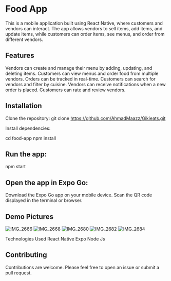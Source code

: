 # Food App
This is a mobile application built using React Native, where customers and vendors can interact. The app allows vendors to sell items, add items, and update items, while customers can order items, see menus, and order from different vendors.

## Features
Vendors can create and manage their menu by adding, updating, and deleting items.
Customers can view menus and order food from multiple vendors.
Orders can be tracked in real-time.
Customers can search for vendors and filter by cuisine.
Vendors can receive notifications when a new order is placed.
Customers can rate and review vendors.

## Installation
Clone the repository:
git clone https://github.com/AhmadMaazz/Gikieats.git

Install dependencies:

cd food-app
npm install

## Run the app:
npm start
  
## Open the app in Expo Go:
Download the Expo Go app on your mobile device.
Scan the QR code displayed in the terminal or browser.

## Demo Pictures
![IMG_2666](https://user-images.githubusercontent.com/104638885/231219911-73ff30c9-ed69-4485-9fdc-e28dad38604f.PNG)
![IMG_2668](https://user-images.githubusercontent.com/104638885/231219949-0a3128bb-dc76-44a4-b594-a07db5ed589f.PNG)
![IMG_2680](https://user-images.githubusercontent.com/104638885/231220046-1aadf894-eafc-4e49-a56f-b04b7ac5c963.PNG)
![IMG_2682](https://user-images.githubusercontent.com/104638885/231220067-ac58e0e8-1425-4514-ab57-e693123c811e.PNG)
![IMG_2684](https://user-images.githubusercontent.com/104638885/231220128-3c190018-e6d5-456a-a129-dd344ed61772.PNG)


Technologies Used
React Native
Expo
Node Js
  
## Contributing
Contributions are welcome. Please feel free to open an issue or submit a pull request.
